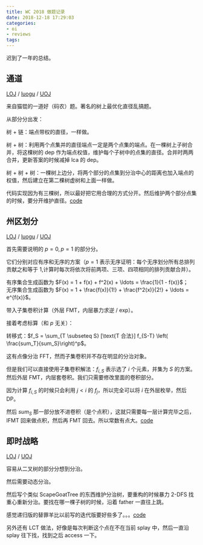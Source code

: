 ```yaml
---
title: WC 2018 做题记录
date: 2018-12-18 17:29:03
categories:
- oi
- reviews
tags:
---
```


迟到了一年的总结。

<!--- more --->

## 通道

[LOJ](https://loj.ac/problem/2339) / [luogu](https://www.luogu.org/problemnew/show/P4220) / [UOJ](http://uoj.ac/problem/347)

来自猫锟的一道好（码农）题。著名的树上最优化直径乱搞题。

从部分分出发：

树 + 链：端点带权的直径，一样做。

树 + 树：利用两个点集并的直径端点一定是两个点集的端点。在一棵树上子树合并，将这棵树的 $\text{dep}$ 作为端点权值，维护每个子树中的点集的直径。合并时两两合并，更新答案的时候减掉 lca 的 $\text{dep}$。

树 + 树 + 树：一棵树上边分，将两个部分的点集到分治中心的距离也加入端点的权值，然后建立在第二棵树虚树和上面一样做。

代码实现因为有三棵树，所以最好把它用合理的方式分开。然后维护两个部分点集的时候，要分开维护直径。[code](https://loj.ac/submission/290160)

## 州区划分

[LOJ](https://loj.ac/problem/2340) / [luogu](https://www.luogu.org/problemnew/show/P4221) / [UOJ](http://uoj.ac/problem/348)

首先需要说明的 $p = 0, p = 1$ 的部分分。

它们分别对应有序和无序的方案（$p = 1$ 表示无序证明：每个无序划分所有总排列贡献之和等于 $1$,计算时每次将依次将前两项、三项、四项相同的排列贡献合并）。

有序集合生成函数为 $F(x) = 1 + f(x) + f^2(x) + \ldots = \frac{1}{1 - f(x)}$；  
无序集合生成函数为 $F(x) = 1 + \frac{f(x)}{1!} + \frac{f^2(x)}{2!} + \ldots = e^{f(x)}$。

带入子集卷积计算（外层 FMT，内层暴力求逆 / exp）。

接着考虑标算（和 $p$ 无关）：

转移式：$f_S = \sum_{T \subseteq S} [\text{T 合法}] f_{S-T} \left( \frac{sum_T}{sum_S}\right)^p$。

这有点像分治 FFT，然而子集卷积并不存在明显的分治对象。

但是我们可以直接使用子集卷积解法：$f_{i, S}$ 表示选了 $i$ 个元素，并集为 $S$ 的方案。然后外层 FMT，内层套卷积。我们只需要修改里面的卷积部分。

因为计算 $f_{i, S}$ 的时候只会利用 $j < i$ 的 $f_{j}$，所以完全可以将 $i$ 在外层枚举，然后 DP。

然后 $sum_S$ 那一部分放不进卷积（是个点积），这就只需要每一层计算完毕之后，IFMT 回来做点积，然后再 FMT 回去。所以常数有点大。[code](https://loj.ac/submission/290160)

## 即时战略

[LOJ](https://loj.ac/problem/2341) / [UOJ](http://uoj.ac/problem/347)

容易从二叉树的部分分想到分治。

然后需要动态分治。

然后写个类似 ScapeGoatTree 的东西维护分治树，要重构的时候暴力 2-DFS 找重心重新分治。要找在哪一棵子树的时候，沿着 father 一直往上跳。

感觉递归版的替罪羊比以前写的迭代版要好些多了。。。[code](https://loj.ac/submission/290870)

另外还有 LCT 做法，好像是每次判断这个点在不在当前 splay 中，然后一直沿 splay 往下找，找到之后 access 一下。

